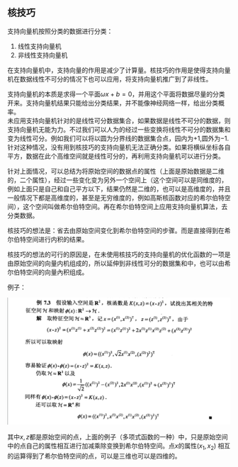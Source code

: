 ## 核技巧

支持向量机按照分类的数据进行分类：

1. 线性支持向量机
2. 非线性支持向量机

在支持向量机中，支持向量的作用是减少了计算量。核技巧的作用是使得支持向量机在数据线性不可分的情况下也可以应用，将支持向量机推广到了非线性。


支持向量机的本质是求得一个平面$\omega x + b = 0$，并用这个平面将数据尽量的分类开来。支持向量机结果只能给出分类结果，并不能像神经网络一样，给出分类概率。  
未应用支持向量机针对的是线性可分数据集合，如果数据是线性不可分的数据，则支持向量机无能为力。不过我们可以人为的经过一些变换将线性不可分的数据集和变为线性可分。例如我们可以将以圆为分界线的数据集合点，园内为$+1$,圆外为$-1$. 针对这种情况，没有用到核技巧的支持向量机无法正确分类。如果将横纵坐标各自平方，数据在此个高维空间就是线性可分的，再利用支持向量机可以进行分类。

针对上面情况，可以总结为将原始空间的数据点的属性（上面是原始数据是二维的，二个属性），经过一些变化变为另外一个空间上（这个空间可以是同维度的，例如上面只是自己和自己平方以下，结果仍然是二维的，也可以是高维度的，并且一般情况下都是高维度的，甚至是无穷维度的，例如高斯核函数对应的希尔伯特空间），这个空间叫做希尔伯特空间。再在希尔伯特空间上应用支持向量机算法，去分类数据。

核技巧的想法是：省去由原始空间变化到希尔伯特空间的步骤。而是直接得到在希尔伯特空间进行内积的结果。

核技巧的想法的可行的原因是，在未使用核技巧的支持向量机的优化函数的一项是由原始空间的向量内机组成的，所以延伸到非线性可分的数据集和中，也可以由希尔伯特空间的向量內积组成。

例子：

![image](../images/2018-08-16-1.png)


其中$x,z$都是原始空间的点，上面的例子（多项式函数的一种）中，只是原始空间中的点自己的属性相互进行加减乘除变换到希尔伯特空间。点$x$的属性$(x_1,x_2)$ 相互的运算得到了希尔伯特空间的点，可以是三维也可以是四维的。

